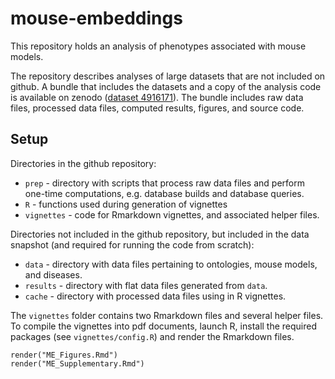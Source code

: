 # mouse-embeddings

This repository holds an analysis of phenotypes associated with mouse models. 

The repository describes analyses of large datasets that are not included
on github. A bundle that includes the datasets and a copy of the analysis
code is available on 
zenodo ([dataset 4916171](https://zenodo.org/record/4916171)).
The bundle includes raw data files, processed data files, computed results, 
figures, and source code.


## Setup

Directories in the github repository:

- `prep` - directory with scripts that process raw data files and perform
 one-time computations, e.g. database builds and database queries.
- `R` - functions used during generation of vignettes
- `vignettes` - code for Rmarkdown vignettes, and associated helper files.

Directories not included in the github repository, but included in the
data snapshot (and required for running the code from scratch):

- `data` - directory with data files pertaining to ontologies, mouse models,
  and diseases.
- `results` - directory with flat data files generated from `data`.
- `cache` - directory with processed data files using in R vignettes.

The `vignettes` folder contains two Rmarkdown files and several helper files. 
To compile the vignettes into pdf documents, launch R, install the required
packages (see `vignettes/config.R`) and render the Rmarkdown files.

```
render("ME_Figures.Rmd")
render("ME_Supplementary.Rmd")
```

